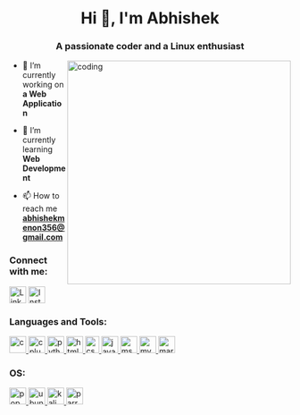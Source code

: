 <h1 align="center">Hi 👋, I'm Abhishek</h1>
<h3 align="center">A passionate coder and a Linux enthusiast</h3>
<img align="right" alt="coding" width="400" src="https://cdn.dribbble.com/users/1059583/screenshots/4171367/coding-freak.gif">

- 🔭 I’m currently working on **a Web Application**

- 🌱 I’m currently learning **Web Development**

- 📫 How to reach me **abhishekmenon356@gmail.com**

<h3 align="left">Connect with me:</h3>
<p align="left">
<a href="https://linkedin.com/in/abhishek-k-menon-54b4ab211/" target="blank"><img align="center" src="https://cdn.freebiesupply.com/logos/large/2x/linkedin-icon-logo-png-transparent.png" alt="Linkedin/" height=30" width="30" /></a>
<a href="https://instagram.com/abhi404_" target="blank"><img align="center" src="https://upload.wikimedia.org/wikipedia/commons/thumb/e/e7/Instagram_logo_2016.svg/1024px-Instagram_logo_2016.svg.png" alt="Instagram" height="30" width="30" /></a>
</p>

<h3 align="left">Languages and Tools:</h3>
<p align="left"> <a href="https://www.cprogramming.com/" target="_blank" rel="noreferrer"> <img src="https://wallpapercave.com/wp/wp4521293.png" alt="c" width="30" height="30"/> </a> <a href="https://www.w3schools.com/cpp/" target="_blank" rel="noreferrer"> <img src="https://itsourcecode.com/wp-content/uploads/2022/08/c-logo-1536x1536.png" alt="cplusplus" width="30" height="30"/> <a href="https://www.python.org" target="_blank" rel="noreferrer"> <img src="https://brandslogos.com/wp-content/uploads/images/large/python-logo.png" alt="python" width="30" height="30"/> </a> </a> <a href="https://www.w3schools.com/html/" target="_blank" rel="noreferrer"> <img src="https://upload.wikimedia.org/wikipedia/commons/thumb/6/61/HTML5_logo_and_wordmark.svg/512px-HTML5_logo_and_wordmark.svg.png" alt="html5" width="30" height="30"/> <a href="https://www.w3schools.com/css/" target="_blank" rel="noreferrer"> <img src="https://upload.wikimedia.org/wikipedia/commons/thumb/3/3d/CSS.3.svg/730px-CSS.3.svg.png" alt="css3" width="25" height="30"/> </a> <a href="https://developer.mozilla.org/en-US/docs/Web/JavaScript" target="_blank" rel="noreferrer"> <img src="https://upload.wikimedia.org/wikipedia/commons/thumb/9/99/Unofficial_JavaScript_logo_2.svg/480px-Unofficial_JavaScript_logo_2.svg.png" alt="javascript" width="30" height="30"/> </a> <a href="https://www.microsoft.com/en-us/sql-server" target="_blank" rel="noreferrer"> <img src="https://www.svgrepo.com/show/303229/microsoft-sql-server-logo.svg" alt="mssql" width="30" height="30"/> </a> <a href="https://www.mysql.com/" target="_blank" rel="noreferrer"> <img src="https://upload.wikimedia.org/wikipedia/en/d/dd/MySQL_logo.svg" alt="mysql" width="30" height="30"/> </a> <a href="https://mariadb.org/" target="_blank" rel="noreferrer"> <img src="https://www.vectorlogo.zone/logos/mariadb/mariadb-icon.svg" alt="mariadb" width="30" height="30"/> </a> </p>

<h3 align="left">OS:</h3>
<a href="https://pop.system76.com/" target="_blank" rel="noreferrer"> <img src="https://avatars0.githubusercontent.com/u/33131755?s=400&v=4" alt="pop os" width="30" height="30"/> <a href="https://ubuntu.com" target="_blank" rel=noreferrer> <img src="https://logos-download.com/wp-content/uploads/2016/02/Ubuntu.png" alt="ubuntu" width="30" height="30"/> </a> </a> <a href="https://www.kali.org/" target="_blank" rel=noreferrer> <img src="https://seeklogo.com/images/K/kali-linux-logo-AED181186E-seeklogo.com.png" alt="kali linux" width="30" height="30"/> </a> <a href="https://parrotsec.org/" target="_blank" rel=noreferrer> <img src="https://news.vidyaacademy.ac.in/wp-content/uploads/2020/02/parrot.png" alt="parrot os" width="30" height="30"/> </a> 
